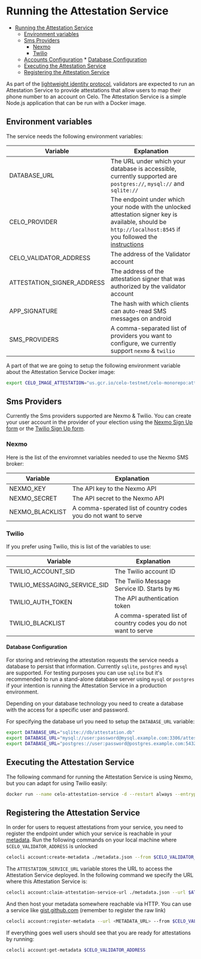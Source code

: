 # Running the Attestation Service

- [Running the Attestation Service](#running-the-attestation-service)
  - [Environment variables](#environment-variables)
  - [Sms Providers](#sms-providers)
    - [Nexmo](#nexmo)
    - [Twilio](#twilio)
  - [Accounts Configuration](#accounts-configuration) \* [Database Configuration](#database-configuration)
  - [Executing the Attestation Service](#executing-the-attestation-service)
  - [Registering the Attestation Service](#registering-the-attestation-service)

As part of the [lightweight identity protocol](/celo-codebase/protocol/identity), validators are expected to run an Attestation Service to provide attestations that allow users to map their phone number to an account on Celo. The Attestation Service is a simple Node.js application that can be run with a Docker image.

## Environment variables

The service needs the following environment variables:

| Variable                   | Explanation                                                                                                                                                                           |
| -------------------------- | ------------------------------------------------------------------------------------------------------------------------------------------------------------------------------------- |
| DATABASE_URL               | The URL under which your database is accessible, currently supported are `postgres://`, `mysql://` and `sqlite://`                                                                    |  |
| CELO_PROVIDER              | The endpoint under which your node with the unlocked attestation signer key is available, should be `http://localhost:8545` if you followed the [instructions](./running-a-validator) |  |
| CELO_VALIDATOR_ADDRESS     | The address of the Validator account                                                                                                                                                  |  |
| ATTESTATION_SIGNER_ADDRESS | The address of the attestation signer that was authorized by the validator account                                                                                                    |  |
| APP_SIGNATURE              | The hash with which clients can auto-read SMS messages on android                                                                                                                     |  |
| SMS_PROVIDERS              | A comma-separated list of providers you want to configure, we currently support `nexmo` & `twilio`                                                                                    |  |

A part of that we are going to setup the following environment variable about the Attestation Service Docker image:

```bash
export CELO_IMAGE_ATTESTATION="us.gcr.io/celo-testnet/celo-monorepo:attestation-service-708ea8b24736a755c4dd3792e8973a6f0bf92b1f91edceb8e0b603ad66f2d70c"
```

## Sms Providers

Currently the Sms providers supported are Nexmo & Twilio. You can create your user account in the provider of your election using the [Nexmo Sign Up form](https://dashboard.nexmo.com/sign-up) or the [Twilio Sign Up form](https://www.twilio.com/try-twilio).

### Nexmo

Here is the list of the enviromnet variables needed to use the Nexmo SMS broker:

| Variable        | Explanation                                                     |
| --------------- | --------------------------------------------------------------- |
| NEXMO_KEY       | The API key to the Nexmo API                                    |
| NEXMO_SECRET    | The API secret to the Nexmo API                                 |
| NEXMO_BLACKLIST | A comma-sperated list of country codes you do not want to serve |

### Twilio

If you prefer using Twilio, this is list of the variables to use:

| Variable                     | Explanation                                                     |
| ---------------------------- | --------------------------------------------------------------- |
| TWILIO_ACCOUNT_SID           | The Twilio account ID                                           |
| TWILIO_MESSAGING_SERVICE_SID | The Twilio Message Service ID. Starts by `MG`                   |
| TWILIO_AUTH_TOKEN            | The API authentication token                                    |
| TWILIO_BLACKLIST             | A comma-sperated list of country codes you do not want to serve |

#### Database Configuration

For storing and retrieving the attestation requests the service needs a database to persist that information. Currently `sqlite`, `postgres` and `mysql` are supported. For testing purposes you can use `sqlite` but it's recommended to run a stand-alone database server using `mysql` or `postgres` if your intention is running the Attestation Service in a production environment.

Depending on your database technology you need to create a database with the access for a specific user and password.

For specifying the database url you need to setup the `DATABASE_URL` variable:

```bash
export DATABASE_URL="sqlite://db/attestation.db"
export DATABASE_URL="mysql://user:password@mysql.example.com:3306/attestation-service"
export DATABASE_URL="postgres://user:password@postgres.example.com:5432/attestation-service"
```

## Executing the Attestation Service

The following command for running the Attestation Service is using Nexmo, but you can adapt for using Twilio easily:

```bash
docker run --name celo-attestation-service -d --restart always --entrypoint /bin/bash -e ATTESTATION_SIGNER_ADDRESS=$ATTESTATION_SIGNER_ADDRESS -e CELO_VALIDATOR_ADDRESS=0x$CELO_VALIDATOR_ADDRESS -e CELO_PROVIDER=$CELO_PROVIDER -e DATABASE_URL=$DATABASE_URL -e SMS_PROVIDERS=nexmo -e NEXMO_KEY=$NEXMO_KEY -e NEXMO_SECRET=$NEXMO_SECRET -e NEXMO_BLACKLIST=$NEXMO_BLACKLIST -p 3000:80 $CELO_IMAGE_ATTESTATION -c " cd /celo-monorepo/packages/attestation-service && yarn run db:migrate && yarn start "
```

## Registering the Attestation Service

In order for users to request attestations from your service, you need to register the endpoint under which your service is reachable in your [metadata](/celo-codebase/protocol/identity/metadata). Run the following commands on your local machine where `$CELO_VALIDATOR_ADDRESS` is unlocked

```bash
celocli account:create-metadata ./metadata.json --from $CELO_VALIDATOR_ADDRESS
```

The `ATTESTATION_SERVICE_URL` variable stores the URL to access the Attestation Service deployed. In the following command we specify the URL where this Attestation Service is:

```bash
celocli account:claim-attestation-service-url ./metadata.json --url $ATTESTATION_SERVICE_URL
```

And then host your metadata somewhere reachable via HTTP. You can use a service like [gist.github.com](https://gist.github.com) (remember to register the raw link)

```bash
celocli account:register-metadata --url <METADATA_URL> --from $CELO_VALIDATOR_ADDRESS
```

If everything goes well users should see that you are ready for attestations by running:

```bash
celocli account:get-metadata $CELO_VALIDATOR_ADDRESS
```
